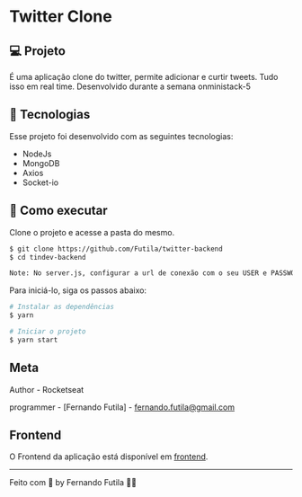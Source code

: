 # Twitter Clone

## 💻 Projeto

É uma aplicação clone do twitter, permite adicionar e curtir tweets. Tudo isso em real time. Desenvolvido durante a semana onministack-5

## 🧪 Tecnologias

Esse projeto foi desenvolvido com as seguintes tecnologias:

- NodeJs
- MongoDB
- Axios
- Socket-io

## 🚀 Como executar

Clone o projeto e acesse a pasta do mesmo.

```bash
$ git clone https://github.com/Futila/twitter-backend
$ cd tindev-backend

Note: No server.js, configurar a url de conexão com o seu USER e PASSWORD Mongo Atlas
```

Para iniciá-lo, siga os passos abaixo:
```bash
# Instalar as dependências
$ yarn

# Iniciar o projeto
$ yarn start
```

## Meta

Author - Rocketseat

programmer -  [Fernando Futila] - fernando.futila@gmail.com

## Frontend 
O Frontend  da aplicação está disponível em [frontend](https://github.com/Futila/twitter-frontend). 


---

Feito com 💜 by Fernando Futila 👋🏻 
